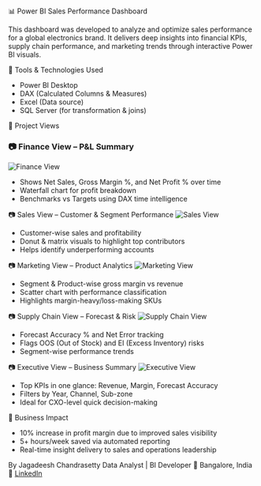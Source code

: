 📊 Power BI Sales Performance Dashboard

This dashboard was developed to analyze and optimize sales performance for a global electronics brand. It delivers deep insights into financial KPIs, supply chain performance, and marketing trends through interactive Power BI visuals.

 🧰 Tools & Technologies Used
- Power BI Desktop
- DAX (Calculated Columns & Measures)
- Excel (Data source)
- SQL Server (for transformation & joins)

🧩 Project Views

### 📷 Finance View – P&L Summary
![Finance View](screenshots/finance-view.png)

- Shows Net Sales, Gross Margin %, and Net Profit % over time
- Waterfall chart for profit breakdown
- Benchmarks vs Targets using DAX time intelligence

📷 Sales View – Customer & Segment Performance
![Sales View](screenshots/sales-view.png)

- Customer-wise sales and profitability
- Donut & matrix visuals to highlight top contributors
- Helps identify underperforming accounts

📷 Marketing View – Product Analytics
![Marketing View](screenshots/marketing-view.png)

- Segment & Product-wise gross margin vs revenue
- Scatter chart with performance classification
- Highlights margin-heavy/loss-making SKUs

📷 Supply Chain View – Forecast & Risk
![Supply Chain View](screenshots/supply-chain-view.png)

- Forecast Accuracy % and Net Error tracking
- Flags OOS (Out of Stock) and EI (Excess Inventory) risks
- Segment-wise performance trends

📷 Executive View – Business Summary
![Executive View](screenshots/executive-view.png)

- Top KPIs in one glance: Revenue, Margin, Forecast Accuracy
- Filters by Year, Channel, Sub-zone
- Ideal for CXO-level quick decision-making

🎯 Business Impact
- 10% increase in profit margin due to improved sales visibility
- 5+ hours/week saved via automated reporting
- Real-time insight delivery to sales and operations leadership

By Jagadeesh Chandrasetty 
Data Analyst | BI Developer
📍 Bangalore, India  
🔗 [LinkedIn](https://www.linkedin.com/in/jagadeesh-chandrasetty-48162a27a)
